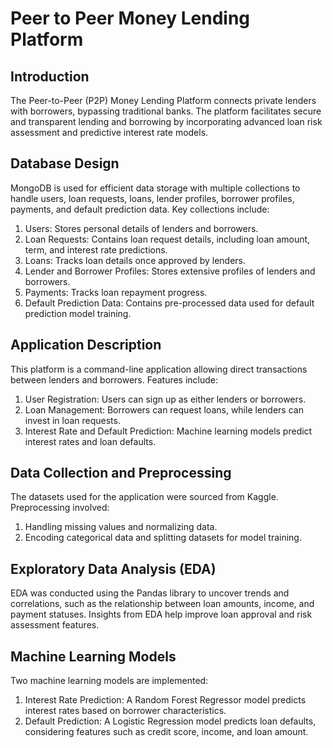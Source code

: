 # Peer to Peer Money Lending Platform

## Introduction

The Peer-to-Peer (P2P) Money Lending Platform connects private lenders with borrowers, bypassing traditional banks. The platform facilitates secure and transparent lending and borrowing by incorporating advanced loan risk assessment and predictive interest rate models.

## Database Design

MongoDB is used for efficient data storage with multiple collections to handle users, loan requests, loans, lender profiles, borrower profiles, payments, and default prediction data. Key collections include:
1. Users: Stores personal details of lenders and borrowers.
2. Loan Requests: Contains loan request details, including loan amount, term, and interest rate predictions.
3. Loans: Tracks loan details once approved by lenders.
4. Lender and Borrower Profiles: Stores extensive profiles of lenders and borrowers.
5. Payments: Tracks loan repayment progress.
6. Default Prediction Data: Contains pre-processed data used for default prediction model training.

## Application Description

This platform is a command-line application allowing direct transactions between lenders and borrowers. Features include:
1. User Registration: Users can sign up as either lenders or borrowers.
2. Loan Management: Borrowers can request loans, while lenders can invest in loan requests.
3. Interest Rate and Default Prediction: Machine learning models predict interest rates and loan defaults.

## Data Collection and Preprocessing

The datasets used for the application were sourced from Kaggle. Preprocessing involved:
1. Handling missing values and normalizing data.
2. Encoding categorical data and splitting datasets for model training.

## Exploratory Data Analysis (EDA)
EDA was conducted using the Pandas library to uncover trends and correlations, such as the relationship between loan amounts, income, and payment statuses. Insights from EDA help improve loan approval and risk assessment features.

## Machine Learning Models

Two machine learning models are implemented:
1. Interest Rate Prediction: A Random Forest Regressor model predicts interest rates based on borrower characteristics.
2. Default Prediction: A Logistic Regression model predicts loan defaults, considering features such as credit score, income, and loan amount.


